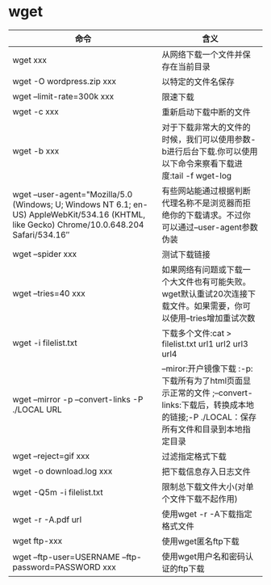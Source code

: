 # wget

| 命令                                                                                                                                        | 含义                                                                                                                                             |
| ------------------------------------------------------------------------------------------------------------------------------------------- | ------------------------------------------------------------------------------------------------------------------------------------------------ |
| wget xxx                                                                                                                                    | 从网络下载一个文件并保存在当前目录                                                                                                               |
| wget -O wordpress.zip xxx                                                                                                                   | 以特定的文件名保存                                                                                                                               |
| wget –limit-rate=300k xxx                                                                                                                   | 限速下载                                                                                                                                         |
| wget -c xxx                                                                                                                                 | 重新启动下载中断的文件                                                                                                                           |
| wget -b xxx                                                                                                                                 | 对于下载非常大的文件的时候，我们可以使用参数-b进行后台下载.你可以使用以下命令来察看下载进度:tail -f wget-log                                     |
| wget –user-agent="Mozilla/5.0 (Windows; U; Windows NT 6.1; en-US) AppleWebKit/534.16 (KHTML, like Gecko) Chrome/10.0.648.204 Safari/534.16″ | 有些网站能通过根据判断代理名称不是浏览器而拒绝你的下载请求。不过你可以通过–user-agent参数伪装                                                    |
| wget –spider xxx                                                                                                                            | 测试下载链接                                                                                                                                     |
| wget –tries=40 xxx                                                                                                                          | 如果网络有问题或下载一个大文件也有可能失败。wget默认重试20次连接下载文件。如果需要，你可以使用–tries增加重试次数                                 |
| wget -i filelist.txt                                                                                                                        | 下载多个文件:cat > filelist.txt url1 url2 url3 url4                                                                                              |
| wget –mirror -p –convert-links -P ./LOCAL URL                                                                                               | –miror:开户镜像下载 :-p:下载所有为了html页面显示正常的文件 ;–convert-links:下载后，转换成本地的链接;-P ./LOCAL：保存所有文件和目录到本地指定目录 |
| wget –reject=gif xxx                                                                                                                        | 过滤指定格式下载                                                                                                                                 |
| wget -o download.log xxx                                                                                                                    | 把下载信息存入日志文件                                                                                                                           |
| wget -Q5m -i filelist.txt                                                                                                                   | 限制总下载文件大小(对单个文件下载不起作用)                                                                                                       |
| wget -r -A.pdf url                                                                                                                          | 使用wget -r -A下载指定格式文件                                                                                                                   |
| wget ftp-xxx                                                                                                                                | 使用wget匿名ftp下载                                                                                                                              |
| wget –ftp-user=USERNAME –ftp-password=PASSWORD xxx                                                                                          | 使用wget用户名和密码认证的ftp下载                                                                                                                |
